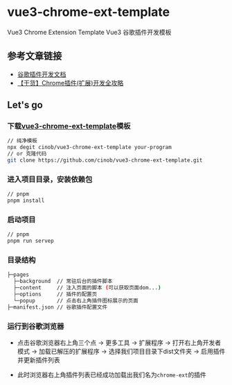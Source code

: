 # vue3-chrome-ext-template
Vue3 Chrome Extension Template
Vue3 谷歌插件开发模板

## 参考文章链接

- [ 谷歌插件开发文档 ](https://developer.chrome.com/docs/extensions/mv3/ "谷歌插件开发文档")
- [【干货】Chrome插件(扩展)开发全攻略](https://www.cnblogs.com/liuxianan/p/chrome-plugin-develop.html "【干货】Chrome插件(扩展)开发全攻略")

## Let's go
  ### 下载[vue3-chrome-ext-template](https://github.com/cinob/vue3-chrome-ext-template "vue3-chrome-ext-template")模板
  ```bash
  // 纯净模板
  npx degit cinob/vue3-chrome-ext-template your-program
  // or 克隆代码
  git clone https://github.com/cinob/vue3-chrome-ext-template.git
  ```
  
  ### 进入项目目录，安装依赖包
  
  ```bash
  // pnpm
  pnpm install
  ```
  
  ### 启动项目
  
  ```bash
  // pnpm
  pnpm run servep
  ```
  
  ### 目录结构

  ```bash
  ├─pages
    ├─background  // 常驻后台的插件脚本
    ├─content     // 注入页面的脚本 (可以获取页面dom...)
    ├─options     // 插件的配置页
    └─popup       // 点击右上角插件图标展示的页面
  ├─manifest.json // 谷歌插件配置文件
  ```

  ### 运行到谷歌浏览器
  
 - 点击谷歌浏览器右上角三个点 -> 更多工具 -> 扩展程序 -> 打开右上角开发者模式 -> 加载已解压的扩展程序 -> 选择我们项目目录下dist文件夹 -> 启用插件并更新插件列表
  
 - 此时浏览器右上角插件列表已经成功加载出我们名为`chrome-ext`的插件

